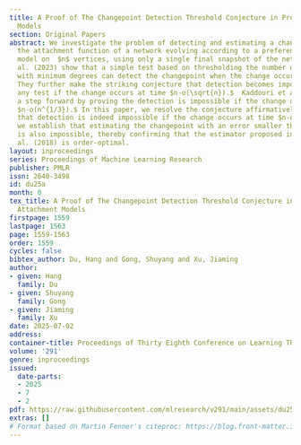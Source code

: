 ```yaml
---
title: A Proof of The Changepoint Detection Threshold Conjecture in Preferential Attachment
  Models
section: Original Papers
abstract: We investigate the problem of detecting and estimating a changepoint in
  the attachment function of a network evolving according to a preferential attachment
  model on  $n$ vertices, using only a single final snapshot of the network. Bet et
  al. (2023) show that a simple test based on thresholding the number of vertices
  with minimum degrees can detect the changepoint when the change occurs at time $n-\Omega(\sqrt{n})$.
  They further make the striking conjecture that detection becomes impossible for
  any test if the change occurs at time $n-o(\sqrt{n}).$  Kaddouri et al. (2024) make
  a step forward by proving the detection is impossible if the change occurs at time
  $n-o(n^{1/3}).$ In this paper, we resolve the conjecture affirmatively,  proving
  that detection is indeed impossible if the change occurs at time $n-o(\sqrt{n}).$  Furthermore,
  we establish that estimating the changepoint with an error smaller than $o(\sqrt{n})$
  is also impossible, thereby confirming that the estimator proposed in Bhamidi et
  al. (2018) is order-optimal.
layout: inproceedings
series: Proceedings of Machine Learning Research
publisher: PMLR
issn: 2640-3498
id: du25a
month: 0
tex_title: A Proof of The Changepoint Detection Threshold Conjecture in Preferential
  Attachment Models
firstpage: 1559
lastpage: 1563
page: 1559-1563
order: 1559
cycles: false
bibtex_author: Du, Hang and Gong, Shuyang and Xu, Jiaming
author:
- given: Hang
  family: Du
- given: Shuyang
  family: Gong
- given: Jiaming
  family: Xu
date: 2025-07-02
address:
container-title: Proceedings of Thirty Eighth Conference on Learning Theory
volume: '291'
genre: inproceedings
issued:
  date-parts:
  - 2025
  - 7
  - 2
pdf: https://raw.githubusercontent.com/mlresearch/v291/main/assets/du25a/du25a.pdf
extras: []
# Format based on Martin Fenner's citeproc: https://blog.front-matter.io/posts/citeproc-yaml-for-bibliographies/
---
```

